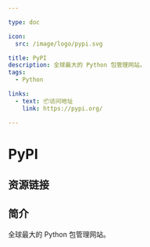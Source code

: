 ```yaml
---

type: doc

icon:
  src: /image/logo/pypi.svg

title: PyPI
description: 全球最大的 Python 包管理网站。
tags:
  - Python

links:
  - text: 📦访问地址
    link: https://pypi.org/

---
```


<ShowLogo />

# PyPI

<ShowTags />

<ShowBreadcrumb />

## 资源链接

<ShowLinks />

## 简介

全球最大的 Python 包管理网站。
